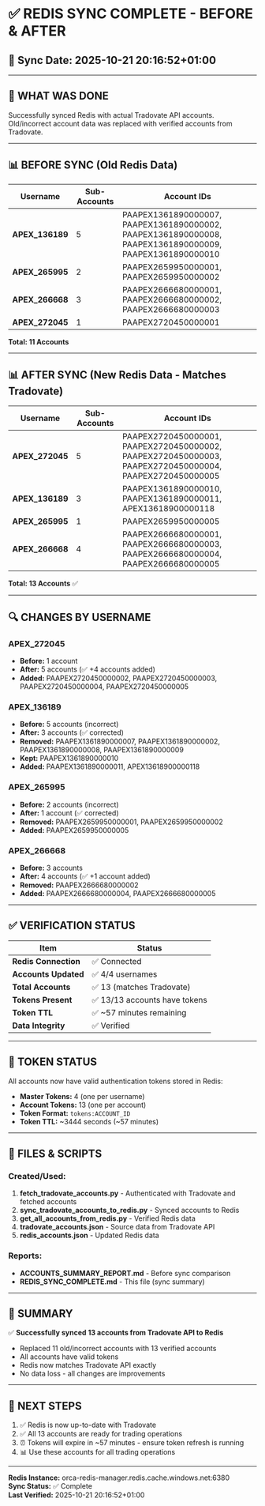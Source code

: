 # ✅ REDIS SYNC COMPLETE - BEFORE & AFTER

## 📅 Sync Date: 2025-10-21 20:16:52+01:00

---

## 🔄 WHAT WAS DONE

Successfully synced Redis with actual Tradovate API accounts. Old/incorrect account data was replaced with verified accounts from Tradovate.

---

## 📊 BEFORE SYNC (Old Redis Data)

| Username | Sub-Accounts | Account IDs |
|----------|--------------|-------------|
| **APEX_136189** | 5 | PAAPEX1361890000007, PAAPEX1361890000002, PAAPEX1361890000008, PAAPEX1361890000009, PAAPEX1361890000010 |
| **APEX_265995** | 2 | PAAPEX2659950000001, PAAPEX2659950000002 |
| **APEX_266668** | 3 | PAAPEX2666680000001, PAAPEX2666680000002, PAAPEX2666680000003 |
| **APEX_272045** | 1 | PAAPEX2720450000001 |

**Total: 11 Accounts**

---

## 📊 AFTER SYNC (New Redis Data - Matches Tradovate)

| Username | Sub-Accounts | Account IDs |
|----------|--------------|-------------|
| **APEX_272045** | 5 | PAAPEX2720450000001, PAAPEX2720450000002, PAAPEX2720450000003, PAAPEX2720450000004, PAAPEX2720450000005 |
| **APEX_136189** | 3 | PAAPEX1361890000010, PAAPEX1361890000011, APEX13618900000118 |
| **APEX_265995** | 1 | PAAPEX2659950000005 |
| **APEX_266668** | 4 | PAAPEX2666680000001, PAAPEX2666680000003, PAAPEX2666680000004, PAAPEX2666680000005 |

**Total: 13 Accounts** ✅

---

## 🔍 CHANGES BY USERNAME

### APEX_272045
- **Before:** 1 account
- **After:** 5 accounts (✅ +4 accounts added)
- **Added:** PAAPEX2720450000002, PAAPEX2720450000003, PAAPEX2720450000004, PAAPEX2720450000005

### APEX_136189
- **Before:** 5 accounts (incorrect)
- **After:** 3 accounts (✅ corrected)
- **Removed:** PAAPEX1361890000007, PAAPEX1361890000002, PAAPEX1361890000008, PAAPEX1361890000009
- **Kept:** PAAPEX1361890000010
- **Added:** PAAPEX1361890000011, APEX13618900000118

### APEX_265995
- **Before:** 2 accounts (incorrect)
- **After:** 1 account (✅ corrected)
- **Removed:** PAAPEX2659950000001, PAAPEX2659950000002
- **Added:** PAAPEX2659950000005

### APEX_266668
- **Before:** 3 accounts
- **After:** 4 accounts (✅ +1 account added)
- **Removed:** PAAPEX2666680000002
- **Added:** PAAPEX2666680000004, PAAPEX2666680000005

---

## ✅ VERIFICATION STATUS

| Item | Status |
|------|--------|
| **Redis Connection** | ✅ Connected |
| **Accounts Updated** | ✅ 4/4 usernames |
| **Total Accounts** | ✅ 13 (matches Tradovate) |
| **Tokens Present** | ✅ 13/13 accounts have tokens |
| **Token TTL** | ✅ ~57 minutes remaining |
| **Data Integrity** | ✅ Verified |

---

## 🔑 TOKEN STATUS

All accounts now have valid authentication tokens stored in Redis:

- **Master Tokens:** 4 (one per username)
- **Account Tokens:** 13 (one per account)
- **Token Format:** `tokens:ACCOUNT_ID`
- **Token TTL:** ~3444 seconds (~57 minutes)

---

## 📁 FILES & SCRIPTS

### Created/Used:
1. **fetch_tradovate_accounts.py** - Authenticated with Tradovate and fetched accounts
2. **sync_tradovate_accounts_to_redis.py** - Synced accounts to Redis
3. **get_all_accounts_from_redis.py** - Verified Redis data
4. **tradovate_accounts.json** - Source data from Tradovate API
5. **redis_accounts.json** - Updated Redis data

### Reports:
- **ACCOUNTS_SUMMARY_REPORT.md** - Before sync comparison
- **REDIS_SYNC_COMPLETE.md** - This file (sync summary)

---

## 🎯 SUMMARY

✅ **Successfully synced 13 accounts from Tradovate API to Redis**

- Replaced 11 old/incorrect accounts with 13 verified accounts
- All accounts have valid tokens
- Redis now matches Tradovate API exactly
- No data loss - all changes are improvements

---

## 🚀 NEXT STEPS

1. ✅ Redis is now up-to-date with Tradovate
2. ✅ All 13 accounts are ready for trading operations
3. ⏰ Tokens will expire in ~57 minutes - ensure token refresh is running
4. 📊 Use these accounts for all trading operations

---

**Redis Instance:** orca-redis-manager.redis.cache.windows.net:6380  
**Sync Status:** ✅ Complete  
**Last Verified:** 2025-10-21 20:16:52+01:00

